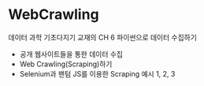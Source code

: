 # WebCrawling

데이터 과학 기초다지기 교재의 
CH 6 파이썬으로 데이터 수집하기
 - 공개 웹사이트들을 통한 데이터 수집
 - Web Crawling(Scraping)하기
 - Selenium과 팬텀 JS를 이용한 Scraping 예시 1, 2, 3
